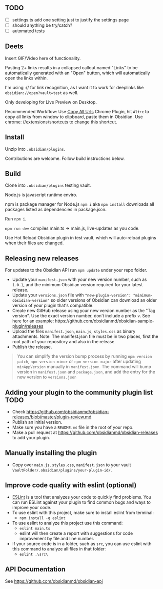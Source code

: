 ## TODO

- [ ] settings.ts add one setting just to justify the settings page
- [ ] should anything be try/catch?
- [ ] automated tests

## Deets

Insert GIF/Video here of functionality.

Pasting 2+ links results in a collapsed callout named "Links" to be automatically generated with an "Open" button, which
will automatically open the links within.

I'm using :// for link recognition, as I want it to work for deeplinks like `obsidian://open?vault=test` as well.

Only developing for Live Preview on Desktop.

Recommended Workflow:
Use [Copy All Urls](https://chrome.google.com/webstore/detail/copy-all-urls/djdmadneanknadilpjiknlnanaolmbfk?hl=en)
Chrome Plugin, hit `Alt+c` to copy all links from window to clipboard, paste them in Obsidian. Use chrome:
//extensions/shortcuts to change this shortcut.

## Install

Unzip into `.obsidian/plugins`.

Contributions are welcome. Follow build instructions below.

## Build

Clone into `.obsidian/plugins` testing vault.

Node.js is javascript runtime enviro.

npm is package manager for Node.js
`npm i` aka `npm install` downloads all packages listed as dependencies in package.json.

Run `npm i`.

`npm run dev` compiles main.ts -> main.js, live-updates as you code.

Use Hot Reload Obsidian plugin in test vault, which will auto-reload plugins when their files are changed.

## Releasing new releases

For updates to the Obsidian API run `npm update` under your repo folder.

- Update your `manifest.json` with your new version number, such as `1.0.1`, and the minimum Obsidian version required
  for your latest release.
- Update your `versions.json` file with `"new-plugin-version": "minimum-obsidian-version"` so older versions of Obsidian
  can download an older version of your plugin that's compatible.
- Create new GitHub release using your new version number as the "Tag version". Use the exact version number, don't
  include a prefix `v`. See here for an example: https://github.com/obsidianmd/obsidian-sample-plugin/releases
- Upload the files `manifest.json`, `main.js`, `styles.css` as binary attachments. Note: The manifest.json file must be
  in two places, first the root path of your repository and also in the release.
- Publish the release.

> You can simplify the version bump process by running `npm version patch`, `npm version minor` or `npm version major`
> after updating `minAppVersion` manually in `manifest.json`.
> The command will bump version in `manifest.json` and `package.json`, and add the entry for the new version
> to `versions.json`

## Adding your plugin to the community plugin list TODO

- Check https://github.com/obsidianmd/obsidian-releases/blob/master/plugin-review.md
- Publish an initial version.
- Make sure you have a `README.md` file in the root of your repo.
- Make a pull request at https://github.com/obsidianmd/obsidian-releases to add your plugin.

## Manually installing the plugin

- Copy over `main.js`, `styles.css`, `manifest.json` to your vault `VaultFolder/.obsidian/plugins/your-plugin-id/`.

## Improve code quality with eslint (optional)

- [ESLint](https://eslint.org/) is a tool that analyzes your code to quickly find problems. You can run ESLint against
  your plugin to find common bugs and ways to improve your code.
- To use eslint with this project, make sure to install eslint from terminal:
	- `npm install -g eslint`
- To use eslint to analyze this project use this command:
	- `eslint main.ts`
	- eslint will then create a report with suggestions for code improvement by file and line number.
- If your source code is in a folder, such as `src`, you can use eslint with this command to analyze all files in that
  folder:
	- `eslint .\src\`

## API Documentation

See https://github.com/obsidianmd/obsidian-api
